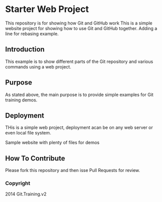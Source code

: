 # Starter Web Project

This repository is for showing how Git and GitHub work
This is a simple website project for showing how to use Git and GitHub together.
Adding a line for rebasing example.

## Introduction
This example is to show different parts of the Git repository and various commands using a web project.
## Purpose
As stated above, the main purpose is to provide simple examples for Git training demos.

## Deployment
THis is a simple web project, deployment acan be on any web server or even local file system.

Sample website with plenty of files for demos

## How To Contribute

Please fork this repository and then isse Pull Requests for review.

### Copyright

2014 Git.Training.v2